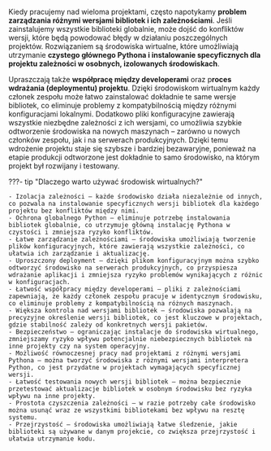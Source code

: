 Kiedy pracujemy nad wieloma projektami, często napotykamy **problem zarządzania różnymi wersjami bibliotek i ich zależnościami**. Jeśli zainstalujemy wszystkie biblioteki globalnie, może dojść do konfliktów wersji, które będą powodować błędy w działaniu poszczególnych projektów. Rozwiązaniem są środowiska wirtualne, które umożliwiają utrzymanie **czystego głównego Pythona i instalowanie specyficznych dla projektu zależności w osobnych, izolowanych środowiskach**.

Upraszczają także **współpracę między developerami** oraz p**roces wdrażania (deploymentu) projektu**. Dzięki środowiskom wirtualnym każdy członek zespołu może łatwo zainstalować dokładnie te same wersje bibliotek, co eliminuje problemy z kompatybilnością między różnymi konfiguracjami lokalnymi. Dodatkowo pliki konfiguracyjne zawierają wszystkie niezbędne zależności z ich wersjami, co umożliwia szybkie odtworzenie środowiska na nowych maszynach – zarówno u nowych członków zespołu, jak i na serwerach produkcyjnych. Dzięki temu wdrożenie projektu staje się szybsze i bardziej bezawaryjne, ponieważ na etapie produkcji odtworzone jest dokładnie to samo środowisko, na którym projekt był rozwijany i testowany.

???- tip "Dlaczego warto używać środowisk wirtualnych?"

    - Izolacja zależności – każde środowisko działa niezależnie od innych, co pozwala na instalowanie specyficznych wersji bibliotek dla każdego projektu bez konfliktów między nimi.
    - Ochrona globalnego Python – eliminuje potrzebę instalowania bibliotek globalnie, co utrzymuje główną instalację Pythona w czystości i zmniejsza ryzyko konfliktów.
    - Łatwe zarządzanie zależnościami – środowiska umożliwiają tworzenie plików konfiguracyjnych, które zawierają wszystkie zależności, co ułatwia ich zarządzanie i aktualizację.
    - Uproszczony deployment – dzięki plikom konfiguracyjnym można szybko odtworzyć środowisko na serwerach produkcyjnych, co przyspiesza wdrażanie aplikacji i zmniejsza ryzyko problemów wynikających z różnic w konfiguracjach.
    - Łatwość współpracy między developerami – pliki z zależnościami zapewniają, że każdy członek zespołu pracuje w identycznym środowisku, co eliminuje problemy z kompatybilnością na różnych maszynach.
    - Większa kontrola nad wersjami bibliotek – środowiska pozwalają na precyzyjne określenie wersji bibliotek, co jest kluczowe w projektach, gdzie stabilność zależy od konkretnych wersji pakietów.
    - Bezpieczeństwo – ograniczając instalacje do środowiska wirtualnego, zmniejszamy ryzyko wpływu potencjalnie niebezpiecznych bibliotek na inne projekty czy na system operacyjny.
    - Możliwość równoczesnej pracy nad projektami z różnymi wersjami Pythona – można tworzyć środowiska z różnymi wersjami interpretera Python, co jest przydatne w projektach wymagających specyficznej wersji.
    - Łatwość testowania nowych wersji bibliotek – można bezpiecznie przetestować aktualizacje bibliotek w osobnym środowisku bez ryzyka wpływu na inne projekty.
    - Prostota czyszczenia zależności – w razie potrzeby całe środowisko można usunąć wraz ze wszystkimi bibliotekami bez wpływu na resztę systemu.
    - Przejrzystość – środowiska umożliwiają łatwe śledzenie, jakie biblioteki są używane w danym projekcie, co zwiększa przejrzystość i ułatwia utrzymanie kodu.